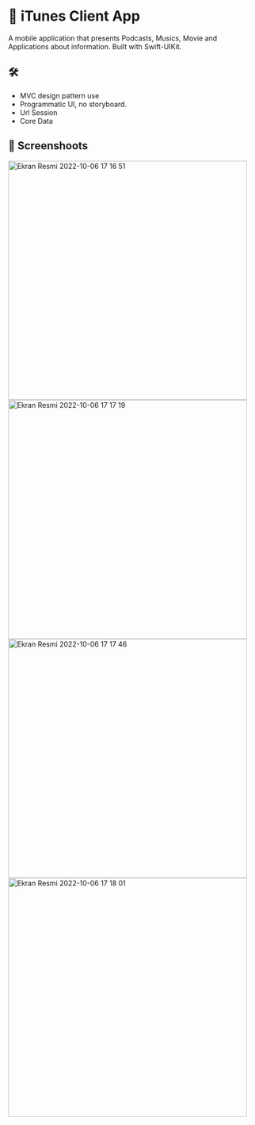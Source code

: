 # 📲 iTunes Client App

A mobile application that presents Podcasts, Musics, Movie and Applications about information. Built with Swift-UIKit.

## 🛠 

- MVC design pattern use
- Programmatic UI, no storyboard.
- Url Session
- Core Data

## 📸 Screenshoots 

<img width="482" alt="Ekran Resmi 2022-10-06 17 16 51" src="https://user-images.githubusercontent.com/55364051/194339776-7a090308-f2c8-4cf8-9a2b-81c3d6ff233c.png">
<img width="482" alt="Ekran Resmi 2022-10-06 17 17 19" src="https://user-images.githubusercontent.com/55364051/194339949-856399a9-1548-4bfd-a79e-9b2134a37344.png">
<img width="482" alt="Ekran Resmi 2022-10-06 17 17 46" src="https://user-images.githubusercontent.com/55364051/194340052-25109242-18ec-46b0-a903-05f90ed7be5d.png">
<img width="482" alt="Ekran Resmi 2022-10-06 17 18 01" src="https://user-images.githubusercontent.com/55364051/194340731-5358f226-0528-4661-a490-0d400c264b4f.png">
